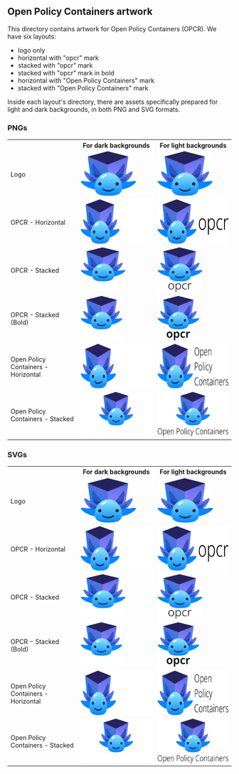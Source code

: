 ## Open Policy Containers artwork

This directory contains artwork for Open Policy Containers (OPCR). We have six layouts:
- logo only
- horizontal with "opcr" mark
- stacked with "opcr" mark
- stacked with "opcr" mark in bold
- horizontal with "Open Policy Containers" mark
- stacked with "Open Policy Containers" mark

Inside each layout's directory, there are assets specifically prepared for light and dark backgrounds, in both PNG and SVG formats.

### PNGs

<table width="100%">
    <tr>
        <th></th>
        <th>For dark backgrounds</th>
        <th>For light backgrounds</th>
    </tr>
    <tr>
        <td>Logo</td>
        <td><img src="./logo/opcr-logo.png" height="100"></td>
        <td><img src="./logo/opcr-logo.png" height="100"></td>
    </tr>
    <tr>
        <td>OPCR - Horizontal</td>
        <td><img src="./opcr-horizontal/opcr-color-horizontal.png" height="100"></td>
        <td><img src="./opcr-horizontal/opcr-color-horizontal-dark.png" height="100"></td>
    </tr>
    <tr>
        <td>OPCR - Stacked</td>
        <td><img src="./opcr-stacked/opcr-color-stacked.png" height="100"></td>
        <td><img src="./opcr-stacked/opcr-color-stacked-dark.png" height="100"></td>
    </tr>
    <tr>
        <td>OPCR - Stacked (Bold)</td>
        <td><img src="./opcr-stacked/opcr-color-stacked-bold.png" height="100"></td>
        <td><img src="./opcr-stacked/opcr-color-stacked-bold-dark.png" height="100"></td>
    </tr>
    <tr>
        <td>Open Policy Containers - Horizontal</td>
        <td><img src="./horizontal/opcr-horizontal.png" height="100"></td>
        <td><img src="./horizontal/opcr-horizontal-dark.png" height="100"></td>
    </tr>
    <tr>
        <td>Open Policy Containers - Stacked</td>
        <td><img src="./stacked/opcr-stacked.png" height="100"></td>
        <td><img src="./stacked/opcr-stacked-dark.png" height="100"></td>
    </tr>
</table>

### SVGs

<table width="100%">
    <tr>
        <th></th>
        <th>For dark backgrounds</th>
        <th>For light backgrounds</th>
    </tr>
    <tr>
        <td>Logo</td>
        <td><img src="./logo/opcr-logo.svg" height="100"></td>
        <td><img src="./logo/opcr-logo.svg" height="100"></td>
    </tr>
    <tr>
        <td>OPCR - Horizontal</td>
        <td><img src="./opcr-horizontal/opcr-color-horizontal.svg" height="100"></td>
        <td><img src="./opcr-horizontal/opcr-color-horizontal-dark.svg" height="100"></td>
    </tr>
    <tr>
        <td>OPCR - Stacked</td>
        <td><img src="./opcr-stacked/opcr-color-stacked.svg" height="100"></td>
        <td><img src="./opcr-stacked/opcr-color-stacked-dark.svg" height="100"></td>
    </tr>
    <tr>
        <td>OPCR - Stacked (Bold)</td>
        <td><img src="./opcr-stacked/opcr-color-stacked-bold.svg" height="100"></td>
        <td><img src="./opcr-stacked/opcr-color-stacked-bold-dark.svg" height="100"></td>
    </tr>
    <tr>
        <td>Open Policy Containers - Horizontal</td>
        <td><img src="./horizontal/opcr-horizontal.svg" height="100"></td>
        <td><img src="./horizontal/opcr-horizontal-dark.svg" height="100"></td>
    </tr>
    <tr>
        <td>Open Policy Containers - Stacked</td>
        <td><img src="./stacked/opcr-stacked.svg" height="100"></td>
        <td><img src="./stacked/opcr-stacked-dark.svg" height="100"></td>
    </tr>
</table>
